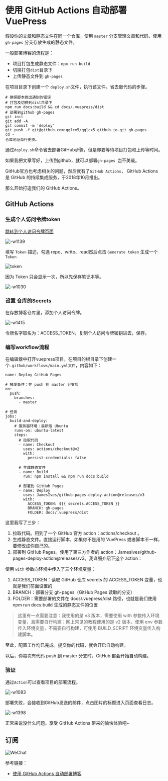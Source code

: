 # 使用 GitHub Actions 自动部署 VuePress

假设你的文章和静态文件在同一个仓库，使用 `master` 分支管理文章和代码，使用 `gh-pages` 分支存放生成的静态文件。

一般部署博客的流程是：

- 项目打包生成静态文件：`npm run build`
- 切换打包`dist`目录下
- 上传静态文件到 `gh-pages`

在项目目录下创建一个 `deploy.sh`文件，执行该文件。省去敲代码的步骤。

```
# 确保脚本抛出遇到的错误
# 打包及切换到dist目录下
npm run docs:build && cd docs/.vuepress/dist
# 部署到github gh-pages
git init
git add -A
git commit -m 'deploy'
git push -f git@github.com:qqlcx5/qqlcx5.github.io.git gh-pages
cd -
仓库地址自行更换。
```
通过`deploy.sh`命令省去部署GitHub步骤，但是却要等待项目打包和上传等时间。

如果我把文章写好，上传到github，就可以部署`gh-pages
`岂不美哉。

GitHub官方也考虑相关的问题，然后就有了`GitHub Actions`，
GitHub Actions 是 GitHub 的持续集成服务，于2018年10月推出。

那么开始打造我们的 GitHub Actions。

## GitHub Actions

### 生成个人访问令牌token

[跳转到个人访问令牌页面](https://github.com/settings/tokens)

![-w1139](https://cdn.jsdelivr.net/gh/qqlcx5/figure-bed@1.0/img/20200710230334.jpg)

填写 `Token` 描述，勾选 repo、write、read然后点击 `Generate token` 生成一个 `Token`

![token](https://cdn.jsdelivr.net/gh/qqlcx5/figure-bed@1.0/img/20200712181312.jpg)

因为 Token 只会显示一次，所以先保存笔记本等。

![-w1030](https://cdn.jsdelivr.net/gh/qqlcx5/figure-bed@1.0/img/20200710230337.jpg)

###  设置 仓库的Secrets

在存放博客仓库里，添加个人访问令牌。

![-w1415](https://cdn.jsdelivr.net/gh/qqlcx5/figure-bed@1.0/img/20200712181309.jpg)

令牌名字取名为：ACCESS_TOKEN，复制个人访问令牌密钥进去，保存。

### 编写workflow流程

在编辑器中打开vuepress项目，在项目的根目录下创建一个`.github/workflows/main.yml文件`，内容如下：

```
name: Deploy GitHub Pages

# 触发条件：在 push 到 master 分支后
on:
  push:
    branches:
      - master

# 任务
jobs:
  build-and-deploy:
    # 服务器环境：最新版 Ubuntu
    runs-on: ubuntu-latest
    steps:
      # 拉取代码
      - name: Checkout
        uses: actions/checkout@v2
        with:
          persist-credentials: false

      # 生成静态文件
      - name: Build
        run: npm install && npm run docs:build

      # 部署到 GitHub Pages
      - name: Deploy
        uses: JamesIves/github-pages-deploy-action@releases/v3
        with:
          ACCESS_TOKEN: ${{ secrets.ACCESS_TOKEN }}
          BRANCH: gh-pages
          FOLDER: docs/.vuepress/dist
```

这里我写了三步：

1. 拉取代码。用到了一个 GitHub 官方 action：actions/checkout 。
1. 生成静态文件。直接运行脚本，如果你不是用的 VuePress 或者脚本不一样，要修改成你自己的。
1. 部署到 GitHub Pages。使用了第三方作者的 action：JamesIves/github-pages-deploy-action@releases/v3。我详细介绍下这个 action：

使用 `with` 参数向环境中传入了三个环境变量：

1. ACCESS_TOKEN：读取 GitHub 仓库 secrets 的 ACCESS_TOKEN 变量，也就是我们前面设置的
1. BRANCH：部署分支 gh-pages（GitHub Pages 读取的分支）
1. FOLDER：需要部署的文件在 docs/.vuepress/dist 路径，也就是我们使用 npm run docs:build 生成的静态文件的位置

> 这里有一点需要注意：我使用的是 v3 版本，需要使用 with 参数传入环境变量，且需要自行构建；网上常见的教程使用的是 v2 版本，使用 env 参数传入环境变量，不需要自行构建，可使用 BUILD_SCRIPT 环境变量传入构建脚本。

至此，配置工作均已完成。提交你的代码，就会开启自动构建。

以后，你每次有代码 push 到 master 分支时，GitHub 都会开始自动构建。

### 验证

通过`Action`可以查看项目的部署流程。

![-w1083](https://cdn.jsdelivr.net/gh/qqlcx5/figure-bed@1.0/img/20200712181306.jpg)

部署失败，会接收到GitHub发送的邮件，点击图片的标题进入页面查看日志。

![-w1398](https://cdn.jsdelivr.net/gh/qqlcx5/figure-bed@1.0/img/20200712181316.jpg)

正常来说没什么问题。享受 GitHub Actions 带来的愉快体验吧~

## 订阅

![WeChat](https://cdn.jsdelivr.net/gh/qqlcx5/figure-bed@1.1/img/WeChat.png)

参考链接：

- [使用 GitHub Actions 自动部署博客](https://vuepress-theme-reco.recoluan.com/views/other/github-actions.html#%E8%AE%BE%E7%BD%AE-secrets)
